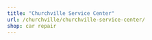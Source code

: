 ```yaml
---
title: "Churchville Service Center"
url: /churchville/churchville-service-center/
shop: car repair
---
```

